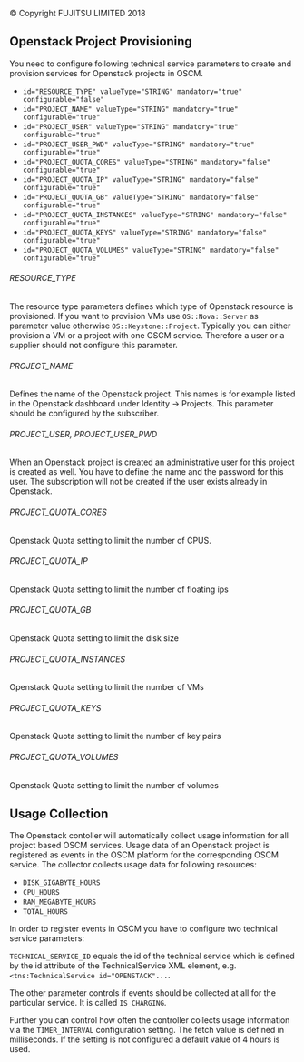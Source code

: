 &copy; Copyright FUJITSU LIMITED 2018

## Openstack Project Provisioning
You need to configure following technical service parameters to create and 
provision services for Openstack projects in OSCM.

- ```id="RESOURCE_TYPE" valueType="STRING" mandatory="true" configurable="false"```
- ```id="PROJECT_NAME" valueType="STRING" mandatory="true" configurable="true"```
- ```id="PROJECT_USER" valueType="STRING" mandatory="true" configurable="true"```
- ```id="PROJECT_USER_PWD" valueType="STRING" mandatory="true" configurable="true"```
- ```id="PROJECT_QUOTA_CORES" valueType="STRING" mandatory="false" configurable="true"```
- ```id="PROJECT_QUOTA_IP" valueType="STRING" mandatory="false" configurable="true"```
- ```id="PROJECT_QUOTA_GB" valueType="STRING" mandatory="false" configurable="true"```
- ```id="PROJECT_QUOTA_INSTANCES" valueType="STRING" mandatory="false" configurable="true"```
- ```id="PROJECT_QUOTA_KEYS" valueType="STRING" mandatory="false" configurable="true"```
- ```id="PROJECT_QUOTA_VOLUMES" valueType="STRING" mandatory="false" configurable="true"```

###### RESOURCE_TYPE
The resource type parameters defines which type of Openstack resource is provisioned. 
If you want to provision VMs use ```OS::Nova::Server``` as parameter value otherwise 
```OS::Keystone::Project```. Typically you can either provision a VM or a project with
one OSCM service. Therefore a user or a supplier should not configure this parameter.

###### PROJECT_NAME
Defines the name of the Openstack project. This names is for example listed in the Openstack
dashboard under Identity -> Projects. This parameter should be configured by the subscriber.

###### PROJECT_USER, PROJECT_USER_PWD
When an Openstack project is created an administrative user for this project is created as well.
You have to define the name and the password for this user. The subscription will not be created
if the user exists already in Openstack.

###### PROJECT_QUOTA_CORES
Openstack Quota setting to limit the number of CPUS.  

###### PROJECT_QUOTA_IP
Openstack Quota setting to limit the number of floating ips

###### PROJECT_QUOTA_GB
Openstack Quota setting to limit the disk size

###### PROJECT_QUOTA_INSTANCES
Openstack Quota setting to limit the number of VMs

###### PROJECT_QUOTA_KEYS
Openstack Quota setting to limit the number of key pairs

###### PROJECT_QUOTA_VOLUMES
Openstack Quota setting to limit the number of volumes
 
## Usage Collection
The Openstack contoller will automatically collect usage information for all project based OSCM
services. Usage data of an Openstack project is registered as events in the OSCM platform 
for the corresponding OSCM service. The collector collects usage data for following resources:
- ```DISK_GIGABYTE_HOURS```
- ```CPU_HOURS```
- ```RAM_MEGABYTE_HOURS```
- ```TOTAL_HOURS```

In order to register events in OSCM you have to configure two technical service parameters:

```TECHNICAL_SERVICE_ID``` equals the id of the technical service which is defined by the id
attribute of the TechnicalService XML element, e.g. ```<tns:TechnicalService id="OPENSTACK"...```.

The other parameter controls if events should be collected at all for the particular service.
It is called ```IS_CHARGING```.
 
Further you can control how often the controller collects usage information via the 
```TIMER_INTERVAL``` configuration setting. The fetch value is defined in milliseconds. If
the setting is not configured a default value of 4 hours is used. 
